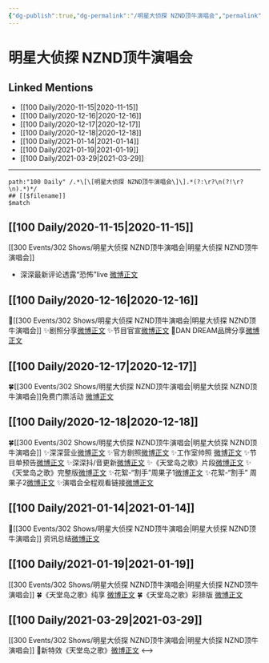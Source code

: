 ```yaml
---
{"dg-publish":true,"dg-permalink":"/明星大侦探 NZND顶牛演唱会","permalink":"/明星大侦探 NZND顶牛演唱会/","created":"2023-04-08T16:58:04.927+08:00","updated":"2023-04-10T16:42:11.513+08:00"}
---
```


# 明星大侦探 NZND顶牛演唱会

## Linked Mentions
- [[100 Daily/2020-11-15\|2020-11-15]]
- [[100 Daily/2020-12-16\|2020-12-16]]
- [[100 Daily/2020-12-17\|2020-12-17]]
- [[100 Daily/2020-12-18\|2020-12-18]]
- [[100 Daily/2021-01-14\|2021-01-14]]
- [[100 Daily/2021-01-19\|2021-01-19]]
- [[100 Daily/2021-03-29\|2021-03-29]]


---

```expander
path:"100 Daily" /.*\[\[明星大侦探 NZND顶牛演唱会\]\].*(?:\r?\n(?!\r?\n).*)*/
## [[$filename]]
$match
```
## [[100 Daily/2020-11-15\|2020-11-15]]
[[300 Events/302 Shows/明星大侦探 NZND顶牛演唱会\|明星大侦探 NZND顶牛演唱会]]
- 深深最新评论透露“恐怖”live [微博正文](https://m.weibo.cn/6466290670/4571542069974962)

## [[100 Daily/2020-12-16\|2020-12-16]]
🌸[[300 Events/302 Shows/明星大侦探 NZND顶牛演唱会\|明星大侦探 NZND顶牛演唱会]]
✨剧照分享[微博正文](https://m.weibo.cn/6466290670/4582764122738672)
✨节目官宣[微博正文](https://m.weibo.cn/6466290670/4582700335243397)
🌸DAN DREAM品牌分享[微博正文](https://m.weibo.cn/6466290670/4582823421809084)
## [[100 Daily/2020-12-17\|2020-12-17]]
🍀[[300 Events/302 Shows/明星大侦探 NZND顶牛演唱会\|明星大侦探 NZND顶牛演唱会]]免费门票活动 [微博正文](https://weibo.com/6466290670/JyUrv7524)
## [[100 Daily/2020-12-18\|2020-12-18]]
🍀[[300 Events/302 Shows/明星大侦探 NZND顶牛演唱会\|明星大侦探 NZND顶牛演唱会]]
✨深深营业[微博正文](https://m.weibo.cn/6466290670/4583492149314903)
✨官方剧照[微博正文](https://m.weibo.cn/6466290670/4583501171262742)
✨工作室帅照 [微博正文](https://m.weibo.cn/6466290670/4583469076713509)
✨节目单预告[微博正文](https://m.weibo.cn/6466290670/4583450927700658)
✨深深抖/音更新[微博正文](https://m.weibo.cn/6466290670/4583523669515609)
✨《天堂岛之歌》片段[微博正文](https://m.weibo.cn/6466290670/4583467004995394)
✨《天堂岛之歌》完整版[微博正文](https://m.weibo.cn/1266269835/4583480627829984)
✨花絮-“割手”周果子1[微博正文](https://m.weibo.cn/6466290670/4583461475587629)
✨花絮-“割手” 周果子2[微博正文](https://m.weibo.cn/6466290670/4583472624568372)
✨演唱会全程观看链接[微博正文](https://m.weibo.cn/6466290670/4583500876874532)
## [[100 Daily/2021-01-14\|2021-01-14]]
🐬[[300 Events/302 Shows/明星大侦探 NZND顶牛演唱会\|明星大侦探 NZND顶牛演唱会]] 资讯总结[微博正文](https://m.weibo.cn/6466290670/4593301346586294)
## [[100 Daily/2021-01-19\|2021-01-19]]
[[300 Events/302 Shows/明星大侦探 NZND顶牛演唱会\|明星大侦探 NZND顶牛演唱会]]
🍀《天堂岛之歌》纯享 [微博正文](https://weibo.com/6466290670/JDSllpkc2)
🍀《天堂岛之歌》彩排版 [微博正文](https://weibo.com/6466290670/JDSAAnd3z)
## [[100 Daily/2021-03-29\|2021-03-29]]
[[300 Events/302 Shows/明星大侦探 NZND顶牛演唱会\|明星大侦探 NZND顶牛演唱会]]
🌟新特效《天堂岛之歌》[微博正文](https://m.weibo.cn/6466290670/4620058036803914)
<-->